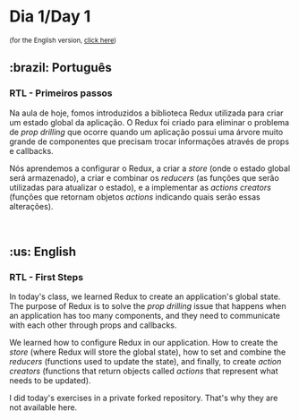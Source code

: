 # Dia 1/Day 1

<small>(for the English version, <a href="#en">click here</a>)</small>

<h2>:brazil: Português</h2>
<h3>RTL - Primeiros passos</h3>
<p>Na aula de hoje, fomos introduzidos a biblioteca Redux utilizada para criar um estado global da aplicação. O Redux foi criado para eliminar o problema de <em>prop drilling</em> que ocorre quando um aplicação possui uma árvore muito grande de componentes que precisam trocar informações através de props e callbacks.</p>
<p>Nós aprendemos a configurar o Redux, a criar a <em>store</em> (onde o estado global será armazenado), a criar e combinar os <em>reducers</em> (as funções que serão utilizadas para atualizar o estado), e a implementar as <em>actions creators</em> (funções que retornam objetos <em>actions</em> indicando quais serão essas alterações).</p>
<br>

<h2 id="en">:us: English</h2>
<h3>RTL - First Steps</h3>
<p>In today's class, we learned Redux to create an application's global state. The purpose of Redux is to solve the <em>prop drilling</em> issue that happens when an application has too many components, and they need to communicate with each other through props and callbacks.</p>
<p>We learned how to configure Redux in our application. How to create the <em>store</em> (where Redux will store the global state), how to set and combine the <em>reducers</em> (functions used to update the state), and finally, to create <em>action creators</em> (functions that return objects called <em>actions</em> that represent what needs to be updated).</p>
<p>I did today's exercises in a private forked repository. That's why they are not available here.</p>

